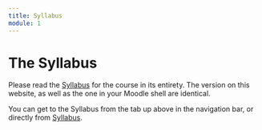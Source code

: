 ```yaml
---
title: Syllabus
module: 1
---
```


# The Syllabus

Please read the <a href="https://moodle.umt.edu/pluginfile.php/1680177/mod_resource/content/2/MART%20120%20Fall%202019%20Syllabus%20Section%2000.pdf">Syllabus</a> for the course in its entirety. The version on this website, as well as the one in your Moodle shell are identical.

You can get to the Syllabus from the tab up above in the navigation bar, or directly from <a href="https://moodle.umt.edu/pluginfile.php/1680177/mod_resource/content/2/MART%20120%20Fall%202019%20Syllabus%20Section%2000.pdf" target="_blank">Syllabus</a>.


